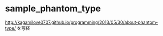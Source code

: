 sample_phantom_type
===================

http://kagamilove0707.github.io/programming/2013/05/30/about-phantom-type/ を写経
